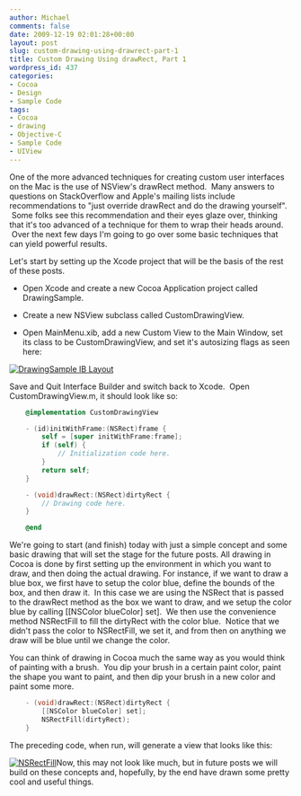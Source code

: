 ```yaml
---
author: Michael
comments: false
date: 2009-12-19 02:01:28+00:00
layout: post
slug: custom-drawing-using-drawrect-part-1
title: Custom Drawing Using drawRect, Part 1
wordpress_id: 437
categories:
- Cocoa
- Design
- Sample Code
tags:
- Cocoa
- drawing
- Objective-C
- Sample Code
- UIView
---
```


One of the more advanced techniques for creating custom user interfaces on the Mac is the use of NSView's drawRect method.  Many answers to questions on StackOverflow and Apple's mailing lists include recommendations to "just override drawRect and do the drawing yourself".  Some folks see this recommendation and their eyes glaze over, thinking that it's too advanced of a technique for them to wrap their heads around.  Over the next few days I'm going to go over some basic techniques that can yield powerful results.




Let's start by setting up the Xcode project that will be the basis of the rest of these posts.







  * Open Xcode and create a new Cocoa Application project called DrawingSample.


  * Create a new NSView subclass called CustomDrawingView.


  * Open MainMenu.xib, add a new Custom View to the Main Window, set its class to be CustomDrawingView, and set it's autosizing flags as seen here:


[![DrawingSample IB Layout](http://fruitstandsoftware.com/blog/wp-content/uploads/2009/12/Screen-shot-2009-12-18-at-8.14.10-PM.png)](http://fruitstandsoftware.com/blog/wp-content/uploads/2009/12/Screen-shot-2009-12-18-at-8.14.10-PM.png)


Save and Quit Interface Builder and switch back to Xcode.  Open CustomDrawingView.m, it should look like so:


```objective-c
    @implementation CustomDrawingView

    - (id)initWithFrame:(NSRect)frame {
        self = [super initWithFrame:frame];
        if (self) {
            // Initialization code here.
        }
        return self;
    }

    - (void)drawRect:(NSRect)dirtyRect {
        // Drawing code here.
    }

    @end
```

We're going to start (and finish) today with just a simple concept and some basic drawing that will set the stage for the future posts. All drawing in Cocoa is done by first setting up the environment in which you want to draw, and then doing the actual drawing. For instance, if we want to draw a blue box, we first have to setup the color blue, define the bounds of the box, and then draw it.  In this case we are using the NSRect that is passed to the drawRect method as the box we want to draw, and we setup the color blue by calling [[NSColor blueColor] set].  We then use the convenience method NSRectFill to fill the dirtyRect with the color blue.  Notice that we didn't pass the color to NSRectFill, we set it, and from then on anything we draw will be blue until we change the color.




You can think of drawing in Cocoa much the same way as you would think of painting with a brush.  You dip your brush in a certain paint color, paint the shape you want to paint, and then dip your brush in a new color and paint some more.



```objective-c
    - (void)drawRect:(NSRect)dirtyRect {
    	[[NSColor blueColor] set];
    	NSRectFill(dirtyRect);
    }
```




The preceding code, when run, will generate a view that looks like this:




[![NSRectFill](http://fruitstandsoftware.com/blog/wp-content/uploads/2009/12/Screen-shot-2009-12-18-at-8.51.12-PM.png)](http://fruitstandsoftware.com/blog/wp-content/uploads/2009/12/Screen-shot-2009-12-18-at-8.51.12-PM.png)Now, this may not look like much, but in future posts we will build on these concepts and, hopefully, by the end have drawn some pretty cool and useful things.
